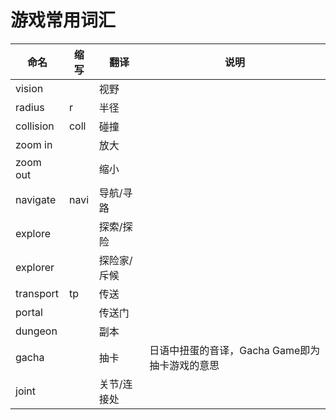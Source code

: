 # 游戏常用词汇
|命名|缩写|翻译|说明|
|---|---|---|---|
|vision||视野||
|radius|r|半径||
|collision|coll|碰撞||
|zoom in||放大||
|zoom out||缩小||
|navigate|navi|导航/寻路||
|explore||探索/探险||
|explorer||探险家/斥候||
|transport|tp|传送||
|portal||传送门||
|dungeon||副本||
|gacha||抽卡|日语中扭蛋的音译，Gacha Game即为抽卡游戏的意思|
|joint||关节/连接处||
